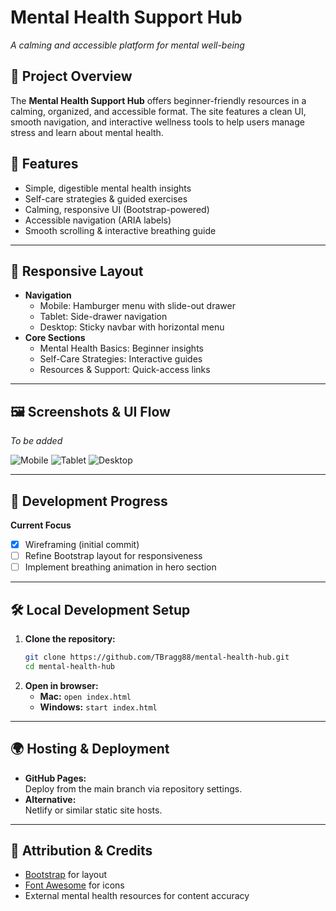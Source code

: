 # Mental Health Support Hub

_A calming and accessible platform for mental well-being_

## 📝 Project Overview

The **Mental Health Support Hub** offers beginner-friendly resources in a calming, organized, and accessible format. The site features a clean UI, smooth navigation, and interactive wellness tools to help users manage stress and learn about mental health.

## 🌟 Features

- Simple, digestible mental health insights
- Self-care strategies & guided exercises
- Calming, responsive UI (Bootstrap-powered)
- Accessible navigation (ARIA labels)
- Smooth scrolling & interactive breathing guide

---

## 📐 Responsive Layout

- **Navigation**
  - Mobile: Hamburger menu with slide-out drawer
  - Tablet: Side-drawer navigation
  - Desktop: Sticky navbar with horizontal menu
- **Core Sections**
  - Mental Health Basics: Beginner insights
  - Self-Care Strategies: Interactive guides
  - Resources & Support: Quick-access links

---

## 🖼️ Screenshots & UI Flow

*To be added*

![Mobile](./Wireframes/MHMWF1.png)
![Tablet](./Wireframes/MHTWF1.png)
![Desktop](./Wireframes/MHPCWF1.png)

---

## 🚀 Development Progress

**Current Focus**
- [x] Wireframing (initial commit)
- [ ] Refine Bootstrap layout for responsiveness
- [ ] Implement breathing animation in hero section

---

## 🛠️ Local Development Setup

1. **Clone the repository:**
    ```bash
    git clone https://github.com/TBragg88/mental-health-hub.git
    cd mental-health-hub
    ```
2. **Open in browser:**
    - **Mac:** `open index.html`
    - **Windows:** `start index.html`

---

## 🌍 Hosting & Deployment

- **GitHub Pages:**  
  Deploy from the main branch via repository settings.
- **Alternative:**  
  Netlify or similar static site hosts.

---

## 📜 Attribution & Credits

- [Bootstrap](https://getbootstrap.com/) for layout
- [Font Awesome](https://fontawesome.com/) for icons
- External mental health resources for content accuracy
